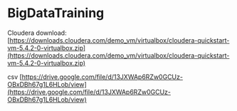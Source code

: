 # BigDataTraining
Cloudera download: [https://downloads.cloudera.com/demo_vm/virtualbox/cloudera-quickstart-vm-5.4.2-0-virtualbox.zip](https://downloads.cloudera.com/demo_vm/virtualbox/cloudera-quickstart-vm-5.4.2-0-virtualbox.zip)

csv [https://drive.google.com/file/d/13JXWAp6RZw0GCUz-OBxDBh67g1L6HLob/view](https://drive.google.com/file/d/13JXWAp6RZw0GCUz-OBxDBh67g1L6HLob/view)
